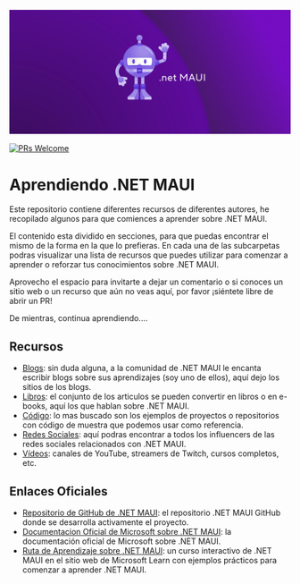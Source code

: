 ![Decorative header saying: .NET MAUI Learning Resources](images/portadaMAUI.jpg)

[![PRs Welcome](https://img.shields.io/badge/PRs-welcome-brightgreen.svg?style=flat-square)](https://makeapullrequest.com)

# Aprendiendo .NET MAUI

Este repositorio contiene diferentes recursos de diferentes autores, he recopilado algunos para que comiences a aprender sobre .NET MAUI.

El contenido esta dividido en secciones, para que puedas encontrar el mismo de la forma en la que lo prefieras. En cada una de las subcarpetas podras visualizar una lista de recursos que puedes utilizar para comenzar a aprender o reforzar tus conocimientos sobre .NET MAUI.

Aprovecho el espacio para invitarte a dejar un comentario o si conoces un sitio web o un recurso que aún no veas aquí, por favor ¡siéntete libre de abrir un PR!

De mientras, continua aprendiendo....

## Recursos
- [Blogs](Blogs): sin duda alguna, a la comunidad de .NET MAUI le encanta escribir blogs sobre sus aprendizajes (soy uno de ellos), aquí dejo los sitios de los blogs.
- [Libros](Libros): el conjunto de los articulos se pueden convertir en libros o en e-books, aquí los que hablan sobre .NET MAUI.
- [Código](Codigo): lo mas buscado son los ejemplos de proyectos o repositorios con código de muestra que podemos usar como referencia.
- [Redes Sociales](Redes%20Sociales): aquí podras encontrar a todos los influencers de las redes sociales relacionados con .NET MAUI.
- [Vídeos](Videos): canales de YouTube, streamers de Twitch, cursos completos, etc.

## Enlaces Oficiales

* [Repositorio de GitHub de .NET MAUI](https://github.com/dotnet/maui): el repositorio .NET MAUI GitHub donde se desarrolla activamente el proyecto.
* [Documentacion Oficial de Microsoft sobre .NET MAUI](https://aka.ms/maui/docs): la documentación oficial de Microsoft sobre .NET MAUI.
* [Ruta de Aprendizaje sobre .NET MAUI](https://aka.ms/maui/mslearn): un curso interactivo de .NET MAUI en el sitio web de Microsoft Learn con ejemplos prácticos para comenzar a aprender .NET MAUI.
